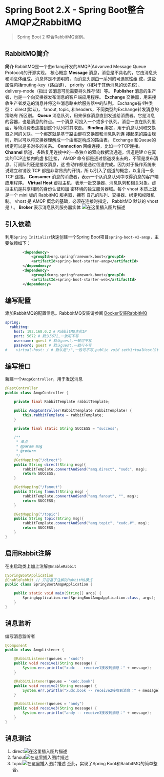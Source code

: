 # Spring Boot 2.X - Spring Boot整合AMQP之RabbitMQ
> Spring Boot 2 整合RabbitMQ案例。

## RabbitMQ简介
**简介**
RabbitMQ是一个由erlang开发的AMQP(Advanved Message Queue Protocol)的开源实现。
核心概念
**Message**
消息，消息是不具名的，它由消息头和消息体组成。消息体是不透明的，而消息头则由一系列的可选属性组
成，这些属性包括routing-key（路由键）、 priority（相对于其他消息的优先权）、 delivery-mode（指出
该消息可能需要持久性存储）等。
**Publisher**
消息的生产者，也是一个向交换器发布消息的客户端应用程序。
**Exchange**
交换器，用来接收生产者发送的消息并将这些消息路由给服务器中的队列。
Exchange有4种类型： direct(默认)， fanout, topic, 和headers，不同类型的Exchange转发消息的策略有
所区别。
**Queue**
消息队列，用来保存消息直到发送给消费者。它是消息的容器，也是消息的终点。一个消息
可投入一个或多个队列。消息一直在队列里面，等待消费者连接到这个队列将其取走。
**Binding**
绑定，用于消息队列和交换器之间的关联。一个绑定就是基于路由键将交换器和消息队列连
接起来的路由规则，所以可以将交换器理解成一个由绑定构成的路由表。
Exchange 和Queue的绑定可以是多对多的关系。
**Connection**
网络连接，比如一个TCP连接。
**Channel**
信道，多路复用连接中的一条独立的双向数据流通道。信道是建立在真实的TCP连接内的虚
拟连接， AMQP 命令都是通过信道发出去的，不管是发布消息、订阅队列还是接收消息，这
些动作都是通过信道完成。因为对于操作系统来说建立和销毁 TCP 都是非常昂贵的开销，所
以引入了信道的概念，以复用一条 TCP 连接。
**Consumer**
消息的消费者，表示一个从消息队列中取得消息的客户端应用程序。
**Virtual Host**
虚拟主机，表示一批交换器、消息队列和相关对象。虚拟主机是共享相同的身份认证和加
密环境的独立服务器域。每个 vhost 本质上就是一个 mini 版的 RabbitMQ 服务器，拥有
自己的队列、交换器、绑定和权限机制。 vhost 是 AMQP 概念的基础，必须在连接时指定，
RabbitMQ 默认的 vhost 是 / 。
**Broker**
表示消息队列服务器实体
![在这里插入图片描述](https://img-blog.csdnimg.cn/20190417190335676.png?x-oss-process=image/watermark,type_ZmFuZ3poZW5naGVpdGk,shadow_10,text_aHR0cHM6Ly9ibG9nLmNzZG4ubmV0L0UwOTYyMDEyNg==,size_16,color_FFFFFF,t_70)
## 引入依赖
利用`Spring Initializr`快速创建一个Spring Boot项目`spring-boot-v2-amqp`，主要依赖如下：

```xml
        <dependency>
            <groupId>org.springframework.boot</groupId>
            <artifactId>spring-boot-starter-amqp</artifactId>
        </dependency>
        <dependency>
            <groupId>org.springframework.boot</groupId>
            <artifactId>spring-boot-starter-web</artifactId>
        </dependency>
```
## 编写配置
添加RabbitMQ的配置信息。RabbbitMQ安装请参阅 [Docker安装RabbitMQ](https://blog.csdn.net/xudc0521/article/details/89358344)
```yaml
spring:
  rabbitmq:
    host: 192.168.0.2 # RabbitMQ主机IP
    port: 5672 # 默认5672,一致可不写
    username: guest # 默认guest,一致可不写
    password: guest # 默认guest,一致可不写
#    virtual-host: / # 默认是"/",一致可不写,public void setVirtualHost(String virtualHost) {this.virtualHost = "".equals(virtualHost) ? "/": virtualHost;}

```
## 编写接口
新建一个`AmqpController`，用于发送消息
```java
@RestController
public class AmqpController {

    private final RabbitTemplate rabbitTemplate;

    public AmqpController(RabbitTemplate rabbitTemplate) {
        this.rabbitTemplate = rabbitTemplate;
    }

    private final static String SUCCESS = "success";

    /**
     * 单点
     * @param msg
     * @return
     */
    @GetMapping("/direct")
    public String direct(String msg){
        rabbitTemplate.convertAndSend("amq.direct", "xudc", msg);
        return SUCCESS;
    }

    @GetMapping("/fanout")
    public String fanout(String msg) {
        rabbitTemplate.convertAndSend("amq.fanout", "", msg);
        return SUCCESS;
    }

    @GetMapping("/topic")
    public String topic(String msg){
        rabbitTemplate.convertAndSend("amq.topic", "xudc.#", msg);
        return SUCCESS;
    }
}
```
## 启用Rabbit注解
在主启动类上加上注解`@EnableRabbit`
```java
@SpringBootApplication
@EnableRabbit // 开启基于注解的RabbitMQ模式
public class SpringBootAmqpApplication {

    public static void main(String[] args) {
        SpringApplication.run(SpringBootAmqpApplication.class, args);
    }
}
```
## 消息监听
编写消息监听者
```java
@Component
public class AmqpListener {

    @RabbitListener(queues = "xudc")
    public void receive1(String message) {
        System.err.println("xudc -- receive1接收到消息：" + message);
    }

    @RabbitListener(queues = "xudc.book")
    public void receive2(String message) {
        System.err.println("xudc.book -- receive2接收到消息：" + message);
    }

    @RabbitListener(queues = "andy")
    public void receive3(String message) {
        System.err.println("andy -- receive3接收到消息：" + message);
    }
}
```
## 消息测试
1. direct![在这里插入图片描述](https://img-blog.csdnimg.cn/2019041718544197.png?x-oss-process=image/watermark,type_ZmFuZ3poZW5naGVpdGk,shadow_10,text_aHR0cHM6Ly9ibG9nLmNzZG4ubmV0L0UwOTYyMDEyNg==,size_16,color_FFFFFF,t_70)
2. fanout![在这里插入图片描述](https://img-blog.csdnimg.cn/20190417185543858.png?x-oss-process=image/watermark,type_ZmFuZ3poZW5naGVpdGk,shadow_10,text_aHR0cHM6Ly9ibG9nLmNzZG4ubmV0L0UwOTYyMDEyNg==,size_16,color_FFFFFF,t_70)
3. topic![在这里插入图片描述](https://img-blog.csdnimg.cn/20190417185631873.png?x-oss-process=image/watermark,type_ZmFuZ3poZW5naGVpdGk,shadow_10,text_aHR0cHM6Ly9ibG9nLmNzZG4ubmV0L0UwOTYyMDEyNg==,size_16,color_FFFFFF,t_70)
至此，实现了Spring Boot和RabbitMQ的简单整合。
